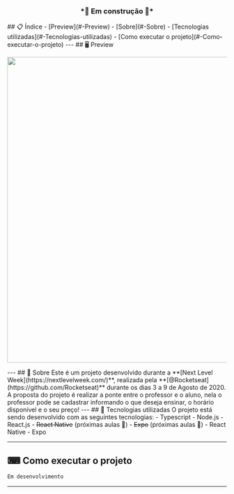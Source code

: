 <h3 align="center">
  *🚧 Em construção 🚧*
</h3>
## 📋 Índice
- [Preview](#-Preview)
- [Sobre](#-Sobre)
- [Tecnologias utilizadas](#-Tecnologias-utilizadas)
- [Como executar o projeto](#-Como-executar-o-projeto)
---
## 🖥 Preview 
<p align="center">
  <img src="https://ik.imagekit.io/capitao/Proffy/preview_9WT1Wt2Jz.png" width="700" >
</p>
---
## 📖 Sobre 
Este é um projeto desenvolvido durante a **[Next Level Week](https://nextlevelweek.com/)**, realizada pela **[@Rocketseat](https://github.com/Rocketseat)** durante os dias 3 a 9 de Agosto de 2020.
A proposta do projeto é realizar a ponte entre o professor e o aluno, nela o professor pode se cadastrar informando o que deseja ensinar, o horário disponível e o seu preço! 
--- 
## 🚀 Tecnologias utilizadas
O projeto está sendo desenvolvido com as seguintes tecnologias:
- Typescript
- Node.js
- React.js
- <s>React Native</s> (próximas aulas 🚧)
- <s>Expo</s> (próximas aulas 🚧)
- React Native
- Expo

--- 

## ⌨ Como executar o projeto
```bash
Em desenvolvimento
```
---

